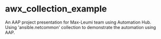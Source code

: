 # awx_collection_example

An AAP project presentation for Max-Leumi team using Automation Hub.
Using 'ansible.netcommon' collection to demonstrate the automation using AAP.
